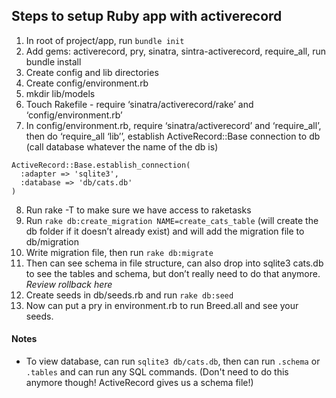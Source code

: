 ## Steps to setup Ruby app with activerecord

1. In root of project/app, run `bundle init`
1. Add gems: activerecord, pry, sinatra, sintra-activerecord, require_all, run bundle install
3. Create config and lib directories
4. Create config/environment.rb
5. mkdir lib/models
6. Touch Rakefile - require ‘sinatra/activerecord/rake’ and ‘config/environment.rb’
7. In config/environment.rb, require ‘sinatra/activerecord’ and ‘require_all’, then do ‘require_all ‘lib’’, establish ActiveRecord::Base connection to db (call database whatever the name of the db is)
```
ActiveRecord::Base.establish_connection(
  :adapter => 'sqlite3',
  :database => 'db/cats.db'
)
```
8. Run rake -T to make sure we have access to raketasks
9. Run `rake db:create_migration NAME=create_cats_table` (will create the db folder if it doesn’t already exist) and will add the migration file to db/migration
10. Write migration file, then run `rake db:migrate`
11. Then can see schema in file structure, can also drop into sqlite3 cats.db to see the tables and schema, but don’t really need to do that anymore. *Review rollback here*
12. Create seeds in db/seeds.rb and run `rake db:seed`
13. Now can put a pry in environment.rb to run Breed.all and see your seeds.

#### Notes
- To view database, can run `sqlite3 db/cats.db`, then can run `.schema` or `.tables` and can run any SQL commands. (Don't need to do this anymore though! ActiveRecord gives us a schema file!)
